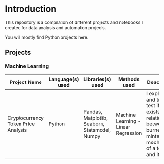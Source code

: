 # Introduction

This repository is a compilation of different projects and notebooks I created for data analysis and automation projects.

You will mostly find Python projects here.

## Projects

### Machine Learning

|Project Name|  Language(s) used |  Libraries(s) used | Methods used |Description |
|---------|----------------------|--------------------|--------------|------------|
|Cryptocurrency Token Price Analysis|    Python    | Pandas, Matplotlib, Seaborn, Statsmodel, Numpy | Machine Learning - Linear Regression |I explore and try to test if it exists a relationship between the burned and minted mechanisms of a token and its price|



<!--
**LuisMCap/LuisMCap** is a ✨ _special_ ✨ repository because its `README.md` (this file) appears on your GitHub profile.

Here are some ideas to get you started:

- 🔭 I’m currently working on ...
- 🌱 I’m currently learning ...
- 👯 I’m looking to collaborate on ...
- 🤔 I’m looking for help with ...
- 💬 Ask me about ...
- 📫 How to reach me: ...
- 😄 Pronouns: ...
- ⚡ Fun fact: ...
-->
